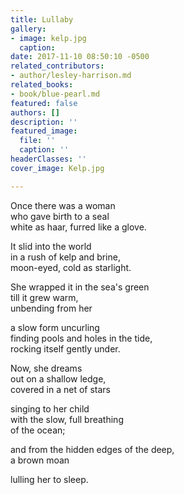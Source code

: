 ```yaml
---
title: Lullaby
gallery:
- image: kelp.jpg
  caption: 
date: 2017-11-10 08:50:10 -0500
related_contributors:
- author/lesley-harrison.md
related_books:
- book/blue-pearl.md
featured: false
authors: []
description: ''
featured_image:
  file: ''
  caption: ''
headerClasses: ''
cover_image: Kelp.jpg

---
```

  
Once there was a woman  
who gave birth to a seal  
white as haar, furred like a glove.

It slid into the world  
in a rush of kelp and brine,  
moon-eyed, cold as starlight.

She wrapped it in the sea's green  
till it grew warm,  
unbending from her

a slow form uncurling   
finding pools and holes in the tide,  
rocking itself gently under.

Now, she dreams  
out on a shallow ledge,  
covered in a net of stars

singing to her child  
with the slow, full breathing   
of the ocean;

and from the hidden edges of the deep,  
a brown moan

lulling her to sleep.​